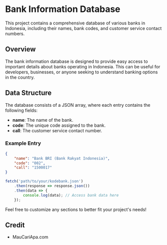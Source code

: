 # Bank Information Database

This project contains a comprehensive database of various banks in Indonesia, including their names, bank codes, and customer service contact numbers.

## Overview

The bank information database is designed to provide easy access to important details about banks operating in Indonesia. This can be useful for developers, businesses, or anyone seeking to understand banking options in the country.

## Data Structure

The database consists of a JSON array, where each entry contains the following fields:

- **name**: The name of the bank.
- **code**: The unique code assigned to the bank.
- **call**: The customer service contact number.

### Example Entry

```json
{
    "name": "Bank BRI (Bank Rakyat Indonesia)",
    "code": "002",
    "call": "1500017"
}
```
```js
fetch('path/to/your/kodebank.json')
    .then(response => response.json())
    .then(data => {
        console.log(data); // Access bank data here
    });
```

Feel free to customize any sections to better fit your project's needs!

## Credit
- MauCariApa.com
